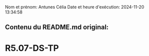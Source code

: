 Nom et prénom: Antunes Célia
Date et heure d'exécution: 2024-11-20 13:34:58

Contenu du README.md original:
--------------------------------
# R5.07-DS-TP